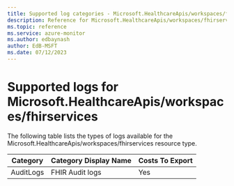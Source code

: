 ```yaml
---
title: Supported log categories - Microsoft.HealthcareApis/workspaces/fhirservices
description: Reference for Microsoft.HealthcareApis/workspaces/fhirservices in Azure Monitor Logs.
ms.topic: reference
ms.service: azure-monitor
ms.author: edbaynash
author: EdB-MSFT
ms.date: 07/12/2023
---
```

# Supported logs for Microsoft.HealthcareApis/workspaces/fhirservices  
<!-- Data source : arm-->


  The following table lists the types of logs available for the Microsoft.HealthcareApis/workspaces/fhirservices resource type.

|Category|Category Display Name|Costs To Export|
|---|---|---|
|AuditLogs |FHIR Audit logs |Yes |


<!--Gen Date:  Wed Jul 12 2023 17:59:09 GMT+0300 (Israel Daylight Time)-->